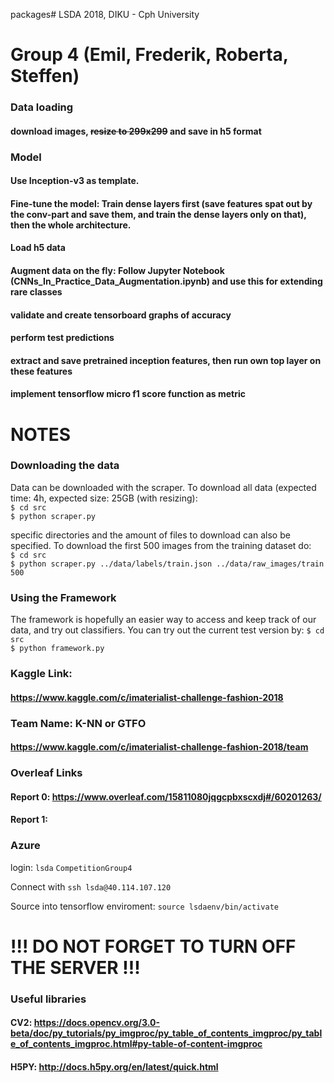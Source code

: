 packages# LSDA
2018, DIKU - Cph University

# Group 4 (Emil, Frederik, Roberta, Steffen)


### Data loading
#### download images, ~~resize to 299x299~~ and save in h5 format

### Model
#### Use Inception-v3 as template.
#### Fine-tune the model: Train dense layers first (save features spat out by the conv-part and save them, and train the dense layers only on that), then the whole architecture. 
#### Load h5 data
#### Augment data on the fly: Follow Jupyter Notebook (CNNs_In_Practice_Data_Augmentation.ipynb) and use this for extending rare classes
#### validate and create tensorboard graphs of accuracy
#### perform test predictions
#### extract and save pretrained inception features, then run own top layer on these features
#### implement tensorflow micro f1 score function as metric

# NOTES

### Downloading the data
Data can be downloaded with the scraper. To download all data (expected time: 4h, expected size: 25GB (with resizing):  
`$ cd src`  
`$ python scraper.py`  
  
specific directories and the amount of files to download can also be specified. To download the first 500 images from the training dataset do:  
`$ cd src`  
`$ python scraper.py ../data/labels/train.json ../data/raw_images/train 500`

### Using the Framework
The framework is hopefully an easier way to access and keep track of our data, and try out classifiers. You can try out the current test version by:
`$ cd src`  
`$ python framework.py`  


### Kaggle Link:
#### https://www.kaggle.com/c/imaterialist-challenge-fashion-2018

### Team Name: K-NN or GTFO
#### https://www.kaggle.com/c/imaterialist-challenge-fashion-2018/team

### Overleaf Links
#### Report 0: https://www.overleaf.com/15811080jqgcpbxscxdj#/60201263/
#### Report 1: 

### Azure
login:
`lsda`
`CompetitionGroup4`

Connect with 
`ssh lsda@40.114.107.120`

Source into tensorflow enviroment:
`source lsdaenv/bin/activate`

# !!! DO NOT FORGET TO TURN OFF THE SERVER !!!

### Useful libraries
#### CV2: https://docs.opencv.org/3.0-beta/doc/py_tutorials/py_imgproc/py_table_of_contents_imgproc/py_table_of_contents_imgproc.html#py-table-of-content-imgproc
#### H5PY: http://docs.h5py.org/en/latest/quick.html


